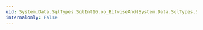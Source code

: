 ```yaml
---
uid: System.Data.SqlTypes.SqlInt16.op_BitwiseAnd(System.Data.SqlTypes.SqlInt16,System.Data.SqlTypes.SqlInt16)
internalonly: False
---
```

